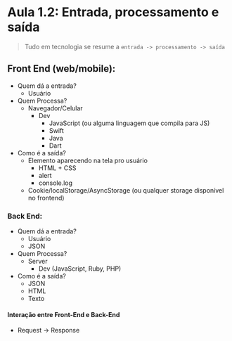 # Aula 1.2: Entrada, processamento e saída

> Tudo em tecnologia se resume a `entrada -> processamento -> saída`

## Front End (web/mobile):
  - Quem dá a entrada?
    - Usuário
  - Quem Processa?
    - Navegador/Celular
      - Dev
        - JavaScript (ou alguma linguagem que compila para JS)
        - Swift
        - Java
        - Dart
  - Como é a saída?
    - Elemento aparecendo na tela pro usuário
      - HTML + CSS
      - alert
      - console.log
    - Cookie/localStorage/AsyncStorage (ou qualquer storage disponível no frontend)

### Back End:
  - Quem dá a entrada?
    - Usuário
    - JSON
  - Quem Processa?
    - Server
      - Dev (JavaScript, Ruby, PHP)
  - Como é a saída?
    - JSON
    - HTML
    - Texto

#### Interação entre Front-End e Back-End
- Request -> Response
